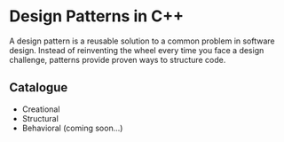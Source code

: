 # Design Patterns in C++

A design pattern is a reusable solution to a common problem in software design. Instead of reinventing the wheel every time you face a design challenge, patterns provide proven ways to structure code.


## Catalogue
- Creational
- Structural
- Behavioral (coming soon...)
